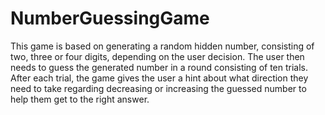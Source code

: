 # NumberGuessingGame
This game is based on generating a random hidden number, consisting of two, three or four digits, 
depending on the user decision. The user then needs to guess the generated number in a round consisting
of ten trials. After each trial, the game gives the user a hint about what direction they need to take regarding
decreasing or increasing the guessed number to help them get to the right answer.
